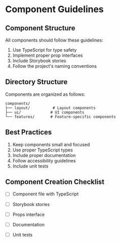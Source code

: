 # Component Guidelines

## Component Structure

All components should follow these guidelines:

1. Use TypeScript for type safety
2. Implement proper prop interfaces
3. Include Storybook stories
4. Follow the project's naming conventions

## Directory Structure

Components are organized as follows:

```
components/
├── layout/          # Layout components
├── ui/             # UI components
└── features/       # Feature-specific components
```

## Best Practices

1. Keep components small and focused
2. Use proper TypeScript types
3. Include proper documentation
4. Follow accessibility guidelines
5. Include unit tests

## Component Creation Checklist

- [ ] Component file with TypeScript
- [ ] Storybook stories
- [ ] Props interface
- [ ] Documentation
- [ ] Unit tests

